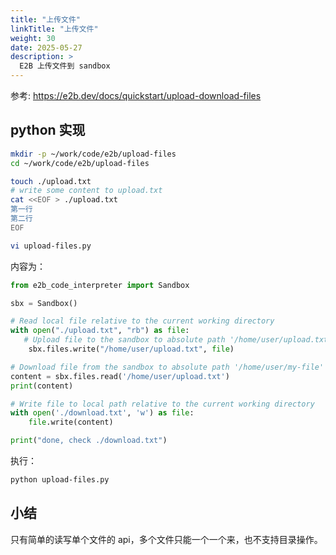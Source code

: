 ```yaml
---
title: "上传文件"
linkTitle: "上传文件"
weight: 30
date: 2025-05-27
description: >
  E2B 上传文件到 sandbox
---
```



参考: https://e2b.dev/docs/quickstart/upload-download-files

## python 实现

```bash
mkdir -p ~/work/code/e2b/upload-files
cd ~/work/code/e2b/upload-files

touch ./upload.txt
# write some content to upload.txt
cat <<EOF > ./upload.txt
第一行
第二行
EOF

vi upload-files.py
```

内容为：

```python
from e2b_code_interpreter import Sandbox

sbx = Sandbox()

# Read local file relative to the current working directory
with open("./upload.txt", "rb") as file:
   # Upload file to the sandbox to absolute path '/home/user/upload.txt'
	sbx.files.write("/home/user/upload.txt", file)

# Download file from the sandbox to absolute path '/home/user/my-file'
content = sbx.files.read('/home/user/upload.txt')
print(content)

# Write file to local path relative to the current working directory
with open('./download.txt', 'w') as file:
    file.write(content)

print("done, check ./download.txt")
```

执行：

```bash
python upload-files.py
```

## 小结

只有简单的读写单个文件的 api，多个文件只能一个一个来，也不支持目录操作。